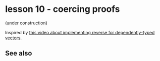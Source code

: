 # lesson 10 - coercing proofs

(under construction)

Inspired by [this video about implementing reverse for dependently-typed vectors](https://www.youtube.com/watch?v=jPZciAJ0oaw).

## See also

